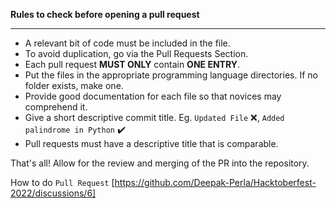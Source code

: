 <b>Rules to check before opening a pull request</b>

---

- A relevant bit of code must be included in the file.
- To avoid duplication, go via the Pull Requests Section.
- Each pull request **MUST ONLY** contain **ONE ENTRY**.
- Put the files in the appropriate programming language directories. If no folder exists, make one.
- Provide good documentation for each file so that novices may comprehend it.
- Give a short descriptive commit title. Eg. `Updated File` :x:, `Added palindrome in Python` :heavy_check_mark:
- Pull requests must have a descriptive title that is comparable.

That's all! Allow for the review and merging of the PR into the repository.

How to do `Pull Request`
[https://github.com/Deepak-Perla/Hacktoberfest-2022/discussions/6]
